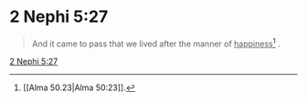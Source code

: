 # 2 Nephi 5:27

> And it came to pass that we lived after the manner of <u>happiness</u>[^a] .

[2 Nephi 5:27](https://www.churchofjesuschrist.org/study/scriptures/bofm/2-ne/5?lang=eng&id=p27#p27)


[^a]: [[Alma 50.23|Alma 50:23]].  
